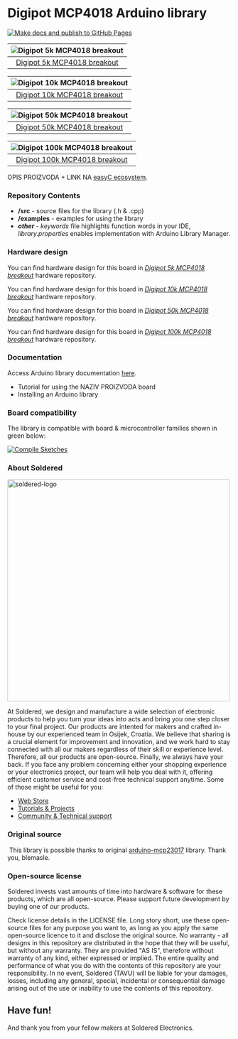 # Digipot MCP4018 Arduino library

[![Make docs and publish to GitHub Pages](https://github.com/e-radionicacom/Soldered-Digipot-MCP4018-Arduino-Library/actions/workflows/make_docs.yml/badge.svg?branch=dev)](https://github.com/e-radionicacom/Soldered-Digipot-MCP4018-Arduino-Library/actions/workflows/make_docs.yml)

| ![Digipot 5k MCP4018 breakout](https://upload.wikimedia.org/wikipedia/commons/8/8f/Example_image.svg) |
| :---------------------------------------------------------------------------------------------: |
| [Digipot 5k MCP4018 breakout](https://www.solde.red/333090)         

| ![Digipot 10k MCP4018 breakout](https://upload.wikimedia.org/wikipedia/commons/8/8f/Example_image.svg) |
| :---------------------------------------------------------------------------------------------: |
| [Digipot 10k MCP4018 breakout](https://www.solde.red/333091)  

| ![Digipot 50k MCP4018 breakout](https://upload.wikimedia.org/wikipedia/commons/8/8f/Example_image.svg) |
| :---------------------------------------------------------------------------------------------: |
| [Digipot 50k MCP4018 breakout](https://www.solde.red/333092)  

| ![Digipot 100k MCP4018 breakout](https://upload.wikimedia.org/wikipedia/commons/8/8f/Example_image.svg) |
| :---------------------------------------------------------------------------------------------: |
| [Digipot 100k MCP4018 breakout](https://www.solde.red/333093)                                                     |

OPIS PROIZVODA + LINK NA [easyC ecosystem](https://www.soldered.com/en/easyC). 

### Repository Contents
- **/src** - source files for the library (.h & .cpp)
- **/examples** - examples for using the library
- ***other*** - *keywords* file highlights function words in your IDE, *library.properties* enables implementation with Arduino Library Manager.

### Hardware design
You can find hardware design for this board in [*Digipot 5k MCP4018 breakout*](https://github.com/SolderedElectronics/Digipot-5k-MCP4018-breakout-hardware-design) hardware repository.

You can find hardware design for this board in [*Digipot 10k MCP4018 breakout*](https://github.com/SolderedElectronics/Digipot-10k-MCP4018-breakout-hardware-design) hardware repository.

You can find hardware design for this board in [*Digipot 50k MCP4018 breakout*](https://github.com/SolderedElectronics/Digipot-50k-MCP4018-breakout-hardware-design) hardware repository.

You can find hardware design for this board in [*Digipot 100k MCP4018 breakout*](https://github.com/SolderedElectronics/Digipot-100k-MCP4018-breakout-hardware-design) hardware repository.

### Documentation

Access Arduino library documentation [here](https://SolderedElectronics.github.io/Soldered-Digipot-MCP4018-Arduino-Library/).

- Tutorial for using the NAZIV PROIZVODA board
- Installing an Arduino library

### Board compatibility

The library is compatible with board & microcontroller families shown in green below: 

[![Compile Sketches](http://github-actions.40ants.com/e-radionicacom/Soldered-Digipot-MCP4018-Arduino-Library/matrix.svg?branch=dev&only=Compile%20Sketches)](https://github.com/e-radionicacom/Soldered-Digipot-MCP4018-Arduino-Library/actions/workflows/compile_test.yml)


### About Soldered
<img src="https://raw.githubusercontent.com/e-radionicacom/Soldered-Digipot-MCP4018-Arduino-Library/dev/extras/Soldered-logo-color.png" alt="soldered-logo" width="500"/>

At Soldered, we design and manufacture a wide selection of electronic products to help you turn your ideas into acts and bring you one step closer to your final project. Our products are intented for makers and crafted in-house by our experienced team in Osijek, Croatia. We believe that sharing is a crucial element for improvement and innovation, and we work hard to stay connected with all our makers regardless of their skill or experience level. Therefore, all our products are open-source. Finally, we always have your back. If you face any problem concerning either your shopping experience or your electronics project, our team will help you deal with it, offering efficient customer service and cost-free technical support anytime. Some of those might be useful for you:

- [Web Store](https://www.soldered.com/shop)
- [Tutorials & Projects](https://soldered.com/learn)
- [Community & Technical support](https://soldered.com/community)


### Original source
​
This library is possible thanks to original [arduino-mcp23017](https://github.com/blemasle/arduino-mcp23017) library. Thank you, blemasle. 


### Open-source license
Soldered invests vast amounts of time into hardware & software for these products, which are all open-source. Please support future development by buying one of our products. 

Check license details in the LICENSE file. Long story short, use these open-source files for any purpose you want to, as long as you apply the same open-source licence to it and disclose the original source. No warranty - all designs in this repository are distributed in the hope that they will be useful, but without any warranty. They are provided "AS IS", therefore without warranty of any kind, either expressed or implied. The entire quality and performance of what you do with the contents of this repository are your responsibility. In no event, Soldered (TAVU) will be liable for your damages, losses, including any general, special, incidental or consequential damage arising out of the use or inability to use the contents of this repository. 

## Have fun! 
And thank you from your fellow makers at Soldered Electronics.